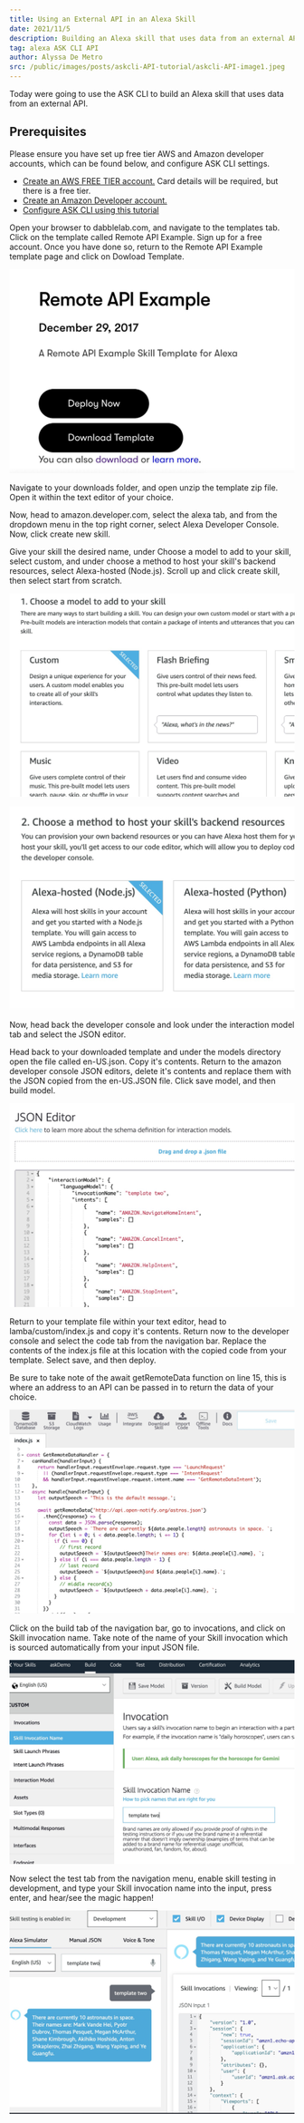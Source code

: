```yaml
---
title: Using an External API in an Alexa Skill
date: 2021/11/5
description: Building an Alexa skill that uses data from an external API
tag: alexa ASK CLI API 
author: Alyssa De Metro
src: /public/images/posts/askcli-API-tutorial/askcli-API-image1.jpeg
---
```


Today were going to use the ASK CLI to build an Alexa skill that uses data from an external API.

## Prerequisites
Please ensure you have set up free tier AWS and Amazon developer accounts, which can be found below, and configure ASK CLI settings. 

- [Create an AWS FREE TIER account.](https://aws.amazon.com/) Card details will be required, but there is a free tier.
- [Create an Amazon Developer account.](https://developer.amazon.com/)
- [Configure ASK CLI using this tutorial](/posts/askClI-setup-tutorial)

Open your browser to dabblelab.com, and navigate to the templates tab. Click on the template called Remote API Example. Sign up for a free account. Once you have done so, return to the Remote API Example template page and click on Dowload Template.

![](/public/images/posts/askcli-API-tutorial/askcli-API-image1.jpeg)

Navigate to your downloads folder, and open unzip the template zip file. Open it within the text editor of your choice. 

Now, head to amazon.developer.com, select the alexa tab, and from the dropdown menu in the top right corner, select Alexa Developer Console. Now, click create new skill. 

Give your skill the desired name, under Choose a model to add to your skill, select custom, and under choose a method to host your skill's backend resources, select Alexa-hosted (Node.js). Scroll up and click create skill, then select start from scratch.

![](/public/images/posts/askcli-API-tutorial/askcli-API-image2.jpeg)

![](/public/images/posts/askcli-API-tutorial/askcli-API-image3.jpeg)

Now, head back the developer console and look under the interaction model tab and select the JSON editor.

Head back to your downloaded template and under the models directory open the file called en-US.json. Copy it's contents. Return to the amazon developer console JSON editors, delete it's contents and replace them with the JSON copied from the en-US.JSON file. Click save model, and then build model.

![](/public/images/posts/askcli-API-tutorial/askcli-API-image4.jpeg)

Return to your template file within your text editor, head to lamba/custom/index.js and copy it's contents. Return now to the developer console and select the code tab from the navigation bar. Replace the contents of the index.js file at this location with the copied code from your template. Select save, and then deploy.

Be sure to take note of the await getRemoteData function on line 15, this is where an address to an API can be passed in to return the data of your choice.

![](/public/images/posts/askcli-API-tutorial/askcli-API-image5.jpeg)

Click on the build tab of the navigation bar, go to invocations, and click on Skill invocation name. Take note of the name of your Skill invocation which is sourced automatically from your input JSON file.

![](/public/images/posts/askcli-API-tutorial/askcli-API-image6.jpeg)

Now select the test tab from the navigation menu, enable skill testing in development, and type your Skill invocation name into the input, press enter, and hear/see the magic happen!

![](/public/images/posts/askcli-API-tutorial/askcli-API-image7.jpeg)
